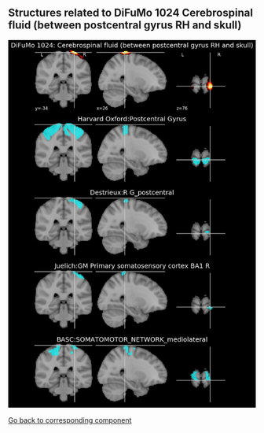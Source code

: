 


## Structures related to DiFuMo 1024 Cerebrospinal fluid (between postcentral gyrus RH and skull)

![601](601.jpg "Structures related to DiFuMo 1024 Cerebrospinal fluid (between postcentral gyrus RH and skull)")

[Go back to corresponding component](https://parietal-inria.github.io/DiFuMo/1024/html/601.html)